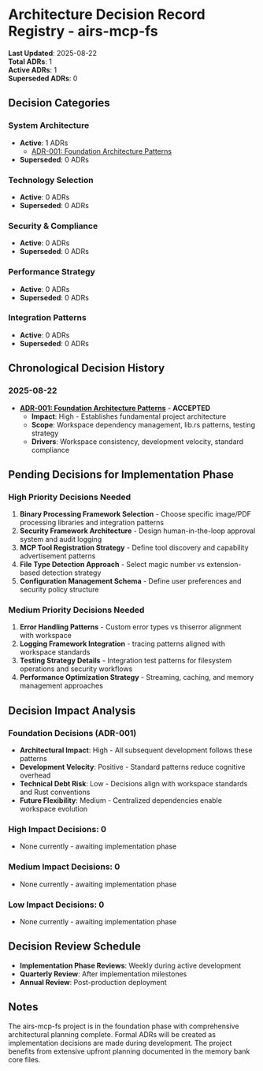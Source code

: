 # Architecture Decision Record Registry - airs-mcp-fs

**Last Updated**: 2025-08-22  
**Total ADRs**: 1  
**Active ADRs**: 1  
**Superseded ADRs**: 0

## Decision Categories

### System Architecture
- **Active**: 1 ADRs
  - [ADR-001: Foundation Architecture Patterns](./ADR-001-foundation-architecture-patterns.md)
- **Superseded**: 0 ADRs

### Technology Selection  
- **Active**: 0 ADRs
- **Superseded**: 0 ADRs

### Security & Compliance
- **Active**: 0 ADRs
- **Superseded**: 0 ADRs

### Performance Strategy
- **Active**: 0 ADRs
- **Superseded**: 0 ADRs

### Integration Patterns
- **Active**: 0 ADRs
- **Superseded**: 0 ADRs

## Chronological Decision History

### 2025-08-22
- **[ADR-001: Foundation Architecture Patterns](./ADR-001-foundation-architecture-patterns.md)** - **ACCEPTED**
  - **Impact**: High - Establishes fundamental project architecture
  - **Scope**: Workspace dependency management, lib.rs patterns, testing strategy
  - **Drivers**: Workspace consistency, development velocity, standard compliance

## Pending Decisions for Implementation Phase

### High Priority Decisions Needed
1. **Binary Processing Framework Selection** - Choose specific image/PDF processing libraries and integration patterns
2. **Security Framework Architecture** - Design human-in-the-loop approval system and audit logging
3. **MCP Tool Registration Strategy** - Define tool discovery and capability advertisement patterns
4. **File Type Detection Approach** - Select magic number vs extension-based detection strategy
5. **Configuration Management Schema** - Define user preferences and security policy structure

### Medium Priority Decisions Needed  
1. **Error Handling Patterns** - Custom error types vs thiserror alignment with workspace
2. **Logging Framework Integration** - tracing patterns aligned with workspace standards
3. **Testing Strategy Details** - Integration test patterns for filesystem operations and security workflows
4. **Performance Optimization Strategy** - Streaming, caching, and memory management approaches

## Decision Impact Analysis

### Foundation Decisions (ADR-001)
- **Architectural Impact**: High - All subsequent development follows these patterns
- **Development Velocity**: Positive - Standard patterns reduce cognitive overhead
- **Technical Debt Risk**: Low - Decisions align with workspace standards and Rust conventions
- **Future Flexibility**: Medium - Centralized dependencies enable workspace evolution

### High Impact Decisions: 0
- None currently - awaiting implementation phase

### Medium Impact Decisions: 0
- None currently - awaiting implementation phase

### Low Impact Decisions: 0
- None currently - awaiting implementation phase

## Decision Review Schedule

- **Implementation Phase Reviews**: Weekly during active development
- **Quarterly Review**: After implementation milestones
- **Annual Review**: Post-production deployment

## Notes

The airs-mcp-fs project is in the foundation phase with comprehensive architectural planning complete. Formal ADRs will be created as implementation decisions are made during development. The project benefits from extensive upfront planning documented in the memory bank core files.
